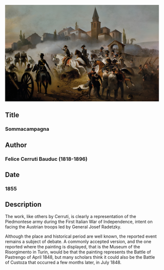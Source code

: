 ![Sommacampagna, 1848](opere/risorgimento-1-sommacampagna-1848-upscaled.jpg)

## Title
### Sommacampagna

## Author
### Felice Cerruti Bauduc (1818-1896)

## Date
### 1855

## Description

The work, like others by Cerruti, is clearly a representation of the Piedmontese army during the First Italian War of Independence, intent on facing the Austrian troops led by General Josef Radetzky.

Although the place and historical period are well known, the reported event remains a subject of debate.
A commonly accepted version, and the one reported where the painting is displayed, that is the Museum of the Risorgimento in Turin, would be that the painting represents the Battle of Pastrengo of April 1848, but many scholars think it could also be the Battle of Custoza that occurred a few months later, in July 1848.